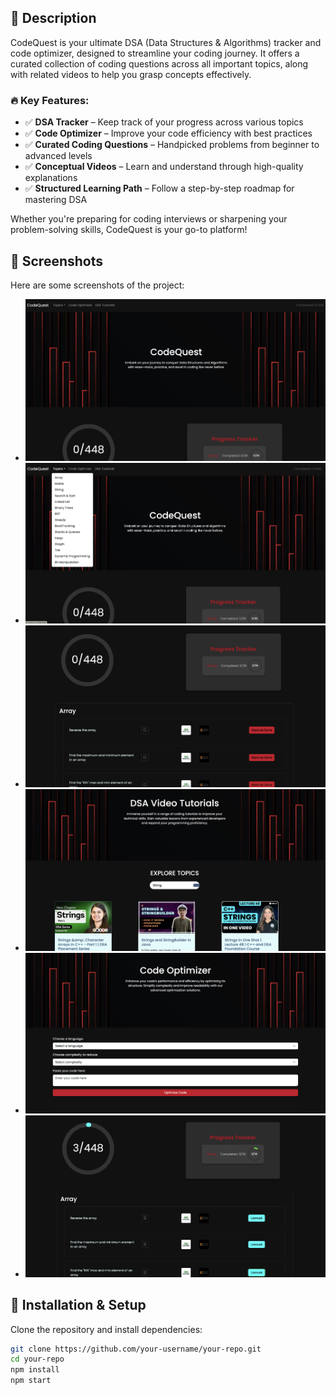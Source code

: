 ## 📌 Description
CodeQuest is your ultimate DSA (Data Structures & Algorithms) tracker and code optimizer, designed to streamline your coding journey. It offers a curated collection of coding questions across all important topics, along with related videos to help you grasp concepts effectively.

### 🔥 Key Features:  
- ✅ **DSA Tracker** – Keep track of your progress across various topics  
- ✅ **Code Optimizer** – Improve your code efficiency with best practices  
- ✅ **Curated Coding Questions** – Handpicked problems from beginner to advanced levels  
- ✅ **Conceptual Videos** – Learn and understand through high-quality explanations  
- ✅ **Structured Learning Path** – Follow a step-by-step roadmap for mastering DSA  

Whether you're preparing for coding interviews or sharpening your problem-solving skills, CodeQuest is your go-to platform!

## 📸 Screenshots
Here are some screenshots of the project:

- ![CodeQuest_HomePage](Images/CodeQuest_HomePage.png)  
- ![CodeQuest_TopicsPart](Images/CodeQuest_TopicsPart.png)
- ![CodeQuest_QuestionsPage](Images/CodeQuest_QuestionsPage.png)
- ![CodeQuest_Tutorials](Images/CodeQuest_Tutorials.png)
- ![CodeQuest_CodeOptimizer](Images/CodeQuest_CodeOptimizer.png)
- ![CodeQuest_ProgressTracker](Images/CodeQuest_ProgressTracker.png)

## 🚀 Installation & Setup
Clone the repository and install dependencies:

```bash
git clone https://github.com/your-username/your-repo.git
cd your-repo
npm install
npm start
